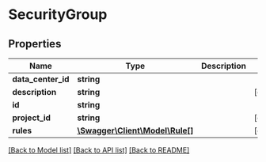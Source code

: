 # SecurityGroup

## Properties
Name | Type | Description | Notes
------------ | ------------- | ------------- | -------------
**data_center_id** | **string** |  | 
**description** | **string** |  | [optional] 
**id** | **string** |  | 
**project_id** | **string** |  | [optional] 
**rules** | [**\Swagger\Client\Model\Rule[]**](Rule.md) |  | [optional] 

[[Back to Model list]](../../README.md#documentation-for-models) [[Back to API list]](../../README.md#documentation-for-api-endpoints) [[Back to README]](../../README.md)

